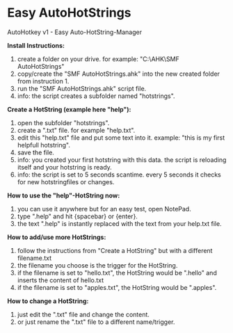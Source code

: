 # Easy AutoHotStrings
AutoHotkey v1 - Easy Auto-HotString-Manager

**Install Instructions:**
1. create a folder on your drive. for example: "C:\AHK\SMF AutoHotStrings"
2. copy/create the "SMF AutoHotStrings.ahk" into the new created folder from instruction 1.
3. run the "SMF AutoHotStrings.ahk" script file.
4. info: the script creates a subfolder named "hotstrings".

**Create a HotString (example here "help"):**
1. open the subfolder "hotstrings".
2. create a ".txt" file. for example "help.txt".
3. edit this "help.txt" file and put some text into it. example: "this is my first helpfull hotstring".
4. save the file.
5. info: you created your first hotstring with this data. the script is reloading itself and your hotstring is ready.
6. info: the script is set to 5 seconds scantime. every 5 seconds it checks for new hotstringfiles or changes.

**How to use the "help"-HotString now:**
1. you can use it anywhere but for an easy test, open NotePad.
2. type ".help" and hit {spacebar} or {enter}.
3. the text ".help" is instantly replaced with the text from your help.txt file.

**How to add/use more HotStrings:**
1. follow the instructions from "Create a HotString" but with a different filename.txt
2. the filename you choose is the trigger for the HotString.
3. if the filename is set to "hello.txt", the HotString would be ".hello" and inserts the content of hello.txt
4. if the filename is set to "apples.txt", the HotString would be ".apples".

**How to change a HotString:**
1. just edit the ".txt" file and change the content.
2. or just rename the ".txt" file to a different name/trigger.
